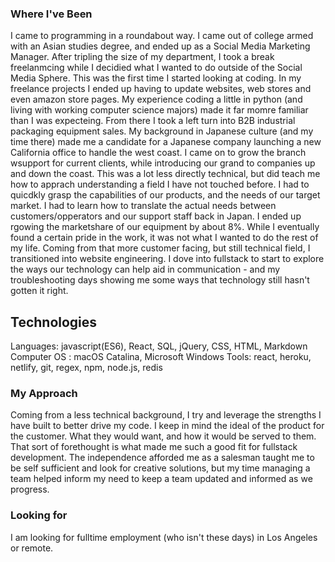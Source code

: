 ### Where I've Been
  I came to programming in a roundabout way. I came out of college armed with an Asian studies degree, and ended up as a Social Media Marketing Manager. After tripling the size of my department, I took a break freelanmcing while I decidied what I wanted to do outside of the Social Media Sphere. This was the first time I started looking at coding. In my freelance projects I ended up having to update websites, web stores and even amazon store pages. My experience coding a little in python (and living with working computer science majors) made it far momre familiar than I was expecteing.
  From there I took a left turn into B2B industrial packaging equipment sales. My background in Japanese culture (and my time there) made me a candidate for a Japanese company launching a new California office to handle the west coast. I came on to grow the branch wsupport for current clients, while introducing our grand to companies up and down the coast. This was a lot less directly technical, but did teach me how to apprach understanding a field I have not touched before. I had to quicdkly grasp the capabilities of our products, and the needs of our target market. I had to learn how to translate the actual needs between customers/opperators and our support staff back in Japan. I ended up rgowing the marketshare of our equipment by about 8%. While I eventually found a certain pride in the work, it was not what I wanted to do the rest of my life. 
  Coming from that more customer facing, but still technical field, I transitioned into website engineering. I dove into fullstack to start to explore the ways our technology can help aid in communication - and my troubleshooting days showing me some ways that technology still hasn't gotten it right. 
  
  
 ## Technologies
  
  Languages: javascript(ES6), React, SQL, jQuery, CSS, HTML, Markdown 
  Computer OS : macOS Catalina, Microsoft Windows
  Tools: react, heroku, netlify, git, regex, npm, node.js, redis

### My Approach

Coming from a less technical background, I try and leverage the strengths I have built to better drive my code. I keep in mind the ideal of the product for the customer. What they would want, and how it would be served to them. That sort of forethought is what made me such a good fit for fullstack development. The independence afforded me as a salesman taught me to be self sufficient and look for creative solutions, but my time managing a team helped inform my need to keep a team updated and informed as we progress. 

### Looking for

I am looking for fulltime employment (who isn't these days) in Los Angeles or remote. 


<!--
**TrunkOfUkuleles/TrunkOfUkuleles** is a ✨ _special_ ✨ repository because its `README.md` (this file) appears on your GitHub profile.

Here are some ideas to get you started:

- 🔭 I’m currently working on ...
- 🌱 I’m currently learning ...
- 👯 I’m looking to collaborate on ...
- 🤔 I’m looking for help with ...
- 💬 Ask me about ...
- 📫 How to reach me: ...
- 😄 Pronouns: ...
- ⚡ Fun fact: ...
-->
